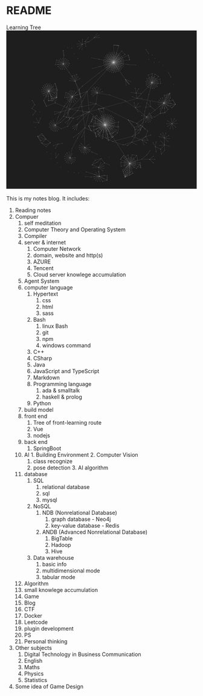# README

Learning Tree
![](2022-12-09-01-59-01.png)

This is my notes blog. It includes:

1. Reading notes
2. Compuer
    1. self meditation
    2. Computer Theory and Operating System
    3. Compiler
    4. server & internet
       1. Computer Network
       2. domain, website and http(s)
       3. AZURE
       4. Tencent
       5. Cloud server knowlege accumulation
    5. Agent System
    6. computer language
        1. Hypertext
           1. css
           2. html
           3. sass
        2. Bash
           1. linux Bash
           2. git
           3. npm
           4. windows command
        3. C++
        4. CSharp
        5. Java
        6. JavaScript and TypeScript
        7. Markdown
        8. Programming language
           1. ada & smalltalk
           2. haskell & prolog
        9. Python
    7. build model
    8. front end
       1. Tree of front-learning route
       2. Vue
       3. nodejs
    9. back end
       1. SpringBoot
    10. AI
       1. Building Environment
       2. Computer Vision
          1. class recognize
          2. pose detection
       3. AI algorithm
    11. database
        1.  SQL
            1.  relational database
            2.  sql
            3.  mysql
        2.  NoSQL
            1.  NDB (Nonrelational Database)
                1.  graph database - Neo4j
                2.  key-value database - Redis
            2.  ANDB (Advanced Nonrelational Database)
                1.  BigTable
                2.  Hadoop
                3.  Hive
        3.  Data warehouse
            1.  basic info
            2.  multidimensional mode
            3.  tabular mode
    12. Algorithm
    13. small knowlege accumulation
    14. Game
    15. Blog
    16. CTF
    17. Docker
    18. Leetcode
    19. plugin development
    20. PS
    21. Personal thinking
3.  Other subjects
    1.  Digital Technology in Business Communication
    2.  English
    3.  Maths
    4.  Physics
    5.  Statistics
4. Some idea of Game Design